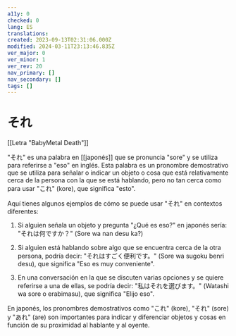 ```yaml
---
a11y: 0
checked: 0
lang: ES
translations: 
created: 2023-09-13T02:31:06.000Z
modified: 2024-03-11T23:13:46.835Z
ver_major: 0
ver_minor: 1
ver_rev: 20
nav_primary: []
nav_secondary: []
tags: []
---
```

# それ

[[Letra "BabyMetal Death"]]

"それ" es una palabra en [[japonés]] que se pronuncia "sore" y se utiliza para referirse a "eso" en inglés. Esta palabra es un pronombre demostrativo que se utiliza para señalar o indicar un objeto o cosa que está relativamente cerca de la persona con la que se está hablando, pero no tan cerca como para usar "これ" (kore), que significa "esto".

Aquí tienes algunos ejemplos de cómo se puede usar "それ" en contextos diferentes:

1. Si alguien señala un objeto y pregunta "¿Qué es eso?" en japonés sería: "それは何ですか？" (Sore wa nan desu ka?)
    
2. Si alguien está hablando sobre algo que se encuentra cerca de la otra persona, podría decir: "それはすごく便利です。" (Sore wa sugoku benri desu), que significa "Eso es muy conveniente".
    
3. En una conversación en la que se discuten varias opciones y se quiere referirse a una de ellas, se podría decir: "私はそれを選びます。" (Watashi wa sore o erabimasu), que significa "Elijo eso".
    

En japonés, los pronombres demostrativos como "これ" (kore), "それ" (sore) y "あれ" (are) son importantes para indicar y diferenciar objetos y cosas en función de su proximidad al hablante y al oyente.